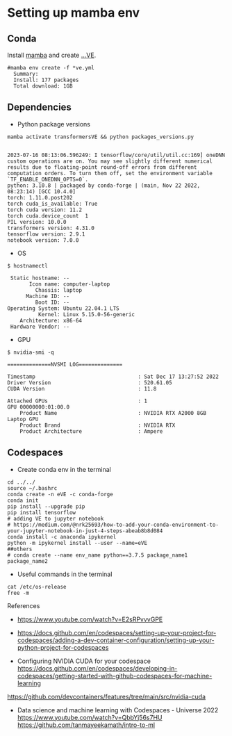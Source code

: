 # Setting up mamba env 

## Conda
Install [mamba](https://github.com/mxochicale/code/tree/main/mamba) and create [...VE](ve.yml).

```
#mamba env create -f *ve.yml  
  Summary:
  Install: 177 packages
  Total download: 1GB
```


## Dependencies

* Python package versions
```
mamba activate transformersVE && python packages_versions.py 


2023-07-16 08:13:06.596249: I tensorflow/core/util/util.cc:169] oneDNN custom operations are on. You may see slightly different numerical results due to floating-point round-off errors from different computation orders. To turn them off, set the environment variable `TF_ENABLE_ONEDNN_OPTS=0`.
python: 3.10.8 | packaged by conda-forge | (main, Nov 22 2022, 08:23:14) [GCC 10.4.0]
torch: 1.11.0.post202
torch cuda_is_available: True
torch cuda version: 11.2
torch cuda.device_count  1
PIL version: 10.0.0
transformers version: 4.31.0
tensorflow version: 2.9.1
notebook version: 7.0.0

```

* OS
```
$ hostnamectl

 Static hostname: --
       Icon name: computer-laptop
         Chassis: laptop
      Machine ID: --
         Boot ID: --
Operating System: Ubuntu 22.04.1 LTS              
          Kernel: Linux 5.15.0-56-generic
    Architecture: x86-64
 Hardware Vendor: --

```

* GPU
```
$ nvidia-smi -q

==============NVSMI LOG==============

Timestamp                                 : Sat Dec 17 13:27:52 2022
Driver Version                            : 520.61.05
CUDA Version                              : 11.8

Attached GPUs                             : 1
GPU 00000000:01:00.0
    Product Name                          : NVIDIA RTX A2000 8GB Laptop GPU
    Product Brand                         : NVIDIA RTX
    Product Architecture                  : Ampere

```


## Codespaces 

* Create conda env in the terminal 
``` 
cd ../../
source ~/.bashrc
conda create -n eVE -c conda-forge
conda init
pip install --upgrade pip
pip install tensorflow
# adding VE to jupyter notebook
# https://medium.com/@nrk25693/how-to-add-your-conda-environment-to-your-jupyter-notebook-in-just-4-steps-abeab8b8d084
conda install -c anaconda ipykernel
python -m ipykernel install --user --name=eVE
##others
# conda create --name env_name python==3.7.5 package_name1 package_name2
``` 


* Useful commands in the terminal
``` 
cat /etc/os-release
free -m
```

References
* https://www.youtube.com/watch?v=E2sRPvvvGPE  
* https://docs.github.com/en/codespaces/setting-up-your-project-for-codespaces/adding-a-dev-container-configuration/setting-up-your-python-project-for-codespaces


* Configuring NVIDIA CUDA for your codespace
https://docs.github.com/en/codespaces/developing-in-codespaces/getting-started-with-github-codespaces-for-machine-learning

https://github.com/devcontainers/features/tree/main/src/nvidia-cuda


* Data science and machine learning with Codespaces - Universe 2022
https://www.youtube.com/watch?v=QbbYj56s7HU
https://github.com/tanmayeekamath/intro-to-ml
